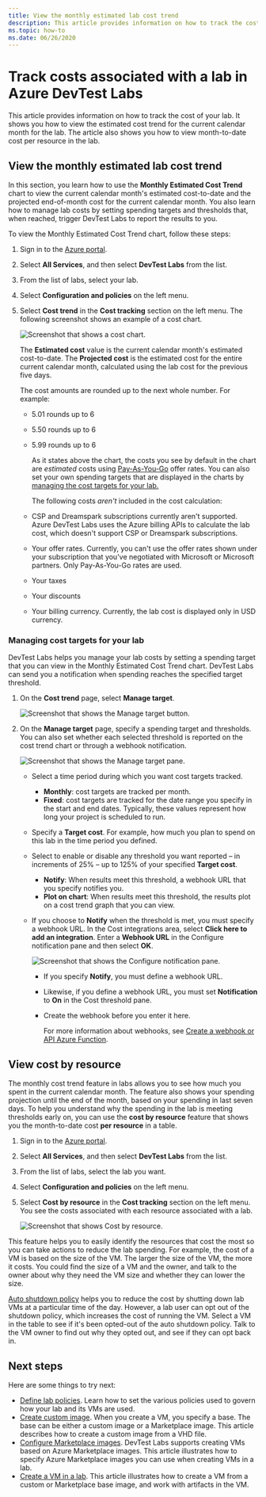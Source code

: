 ```yaml
---
title: View the monthly estimated lab cost trend
description: This article provides information on how to track the cost of your lab (monthly estimated cost trend chart) in Azure DevTest Labs.
ms.topic: how-to
ms.date: 06/26/2020
---
```


# Track costs associated with a lab in Azure DevTest Labs
This article provides information on how to track the cost of your lab. It shows you how to view the estimated cost trend for the current calendar month for the lab. The article also shows you how to view month-to-date cost per resource in the lab.

## View the monthly estimated lab cost trend 
In this section, you learn how to use the **Monthly Estimated Cost Trend** chart to view the current calendar month's estimated cost-to-date and the projected end-of-month cost for the current calendar month. You also learn how to manage lab costs by setting spending targets and thresholds that, when reached, trigger DevTest Labs to report the results to you.

To view the Monthly Estimated Cost Trend chart, follow these steps: 

1. Sign in to the [Azure portal](https://portal.azure.com).
2. Select **All Services**, and then select **DevTest Labs** from the list.
3. From the list of labs, select your lab.  
4. Select **Configuration and policies** on the left menu.  
4. Select **Cost trend** in the **Cost tracking** section on the left menu. The following screenshot shows an example of a cost chart. 
   
    ![Screenshot that shows a cost chart.](./media/devtest-lab-configure-cost-management/graph.png)

    The **Estimated cost** value is the current calendar month's estimated cost-to-date. The **Projected cost** is the estimated cost for the entire current calendar month, calculated using the lab cost for the previous five days.

    The cost amounts are rounded up to the next whole number. For example: 

   * 5.01 rounds up to 6 
   * 5.50 rounds up to 6
   * 5.99 rounds up to 6

     As it states above the chart, the costs you see by default in the chart are *estimated* costs using [Pay-As-You-Go](https://azure.microsoft.com/offers/ms-azr-0003p/) offer rates. You can also set your own spending targets that are displayed in the charts by [managing the cost targets for your lab.](#managing-cost-targets-for-your-lab)

     The following costs *aren't* included in the cost calculation:

   * CSP and Dreamspark subscriptions currently aren't supported. Azure DevTest Labs uses the Azure billing APIs to calculate the lab cost, which doesn't support CSP or Dreamspark subscriptions.
   * Your offer rates. Currently, you can't use the offer rates shown under your subscription that you've negotiated with Microsoft or Microsoft partners. Only Pay-As-You-Go rates are used.
   * Your taxes
   * Your discounts
   * Your billing currency. Currently, the lab cost is displayed only in USD currency.

### Managing cost targets for your lab
DevTest Labs helps you manage your lab costs by setting a spending target that you can view in the Monthly Estimated Cost Trend chart. DevTest Labs can send you a notification when spending reaches the specified target threshold. 

1. On the **Cost trend** page, select **Manage target**.

    ![Screenshot that shows the Manage target button.](./media/devtest-lab-configure-cost-management/cost-trend-manage-target.png)
2. On the **Manage target** page, specify a spending target and thresholds. You can also set whether each selected threshold is reported on the cost trend chart or through a webhook notification.

    ![Screenshot that shows the Manage target pane.](./media/devtest-lab-configure-cost-management/cost-trend-manage-target-pane.png)

   - Select a time period during which you want cost targets tracked.
      - **Monthly**: cost targets are tracked per month.
      - **Fixed**: cost targets are tracked for the date range you specify in the start and end dates. Typically, these values represent how long your project is scheduled to run.
   - Specify a **Target cost**. For example, how much you plan to spend on this lab in the time period you defined.
   - Select to enable or disable any threshold you want reported – in increments of 25% – up to 125% of your specified **Target cost**.
      - **Notify**: When results meet this threshold, a webhook URL that you specify notifies you.
      - **Plot on chart**: When results meet this threshold, the results plot on a cost trend graph that you can view.
   - If you choose to **Notify** when the threshold is met, you must specify a webhook URL. In the Cost integrations area, select **Click here to add an integration**. Enter a **Webhook URL** in the Configure notification pane and then select **OK**.

       ![Screenshot that shows the Configure notification pane.](./media/devtest-lab-configure-cost-management/configure-notification-new.png)

     - If you specify **Notify**, you must define a webhook URL.
     - Likewise, if you define a webhook URL, you must set **Notification** to **On** in the Cost threshold pane.
     - Create the webhook before you enter it here.  

       For more information about webhooks, see [Create a webhook or API Azure Function](../azure-functions/functions-bindings-http-webhook.md). 

## View cost by resource 
The monthly cost trend feature in labs allows you to see how much you spent in the current calendar month. The feature also shows your spending projection until the end of the month, based on your spending in last seven days. To help you understand why the spending in the lab is meeting thresholds early on, you can use the **cost by resource** feature that shows you the month-to-date cost **per resource** in a table.

1. Sign in to the [Azure portal](https://portal.azure.com).
2. Select **All Services**, and then select **DevTest Labs** from the list.
3. From the list of labs, select the lab you want.  
4. Select **Configuration and policies** on the left menu.
5. Select **Cost by resource** in the **Cost tracking** section on the left menu. You see the costs associated with each resource associated with a lab. 

    ![Screenshot that shows Cost by resource.](./media/devtest-lab-configure-cost-management/cost-by-resource.png)

This feature helps you to easily identify the resources that cost the most so you can take actions to reduce the lab spending. For example, the cost of a VM is based on the size of the VM. The larger the size of the VM, the more it costs. You could find the size of a VM and the owner, and talk to the owner about why they need the VM size and whether they can lower the size.

[Auto shutdown policy](devtest-lab-set-lab-policy.md?#set-auto-shutdown-policy) helps you to reduce the cost by shutting down lab VMs at a particular time of the day. However, a lab user can opt out of the shutdown policy, which increases the cost of running the VM. Select a VM in the table to see if it's been opted-out of the auto shutdown policy. Talk to the VM owner to find out why they opted out, and see if they can opt back in.
 
## Next steps
Here are some things to try next:

* [Define lab policies](devtest-lab-set-lab-policy.md). Learn how to set the various policies used to govern how your lab and its VMs are used. 
* [Create custom image](devtest-lab-create-template.md). When you create a VM, you specify a base. The base can be either a custom image or a Marketplace image. This article describes how to create a custom image from a VHD file.
* [Configure Marketplace images](devtest-lab-configure-marketplace-images.md). DevTest Labs supports creating VMs based on Azure Marketplace images. This article
  illustrates how to specify Azure Marketplace images you can use when creating VMs in a lab.
* [Create a VM in a lab](devtest-lab-add-vm.md). This article illustrates how to create a VM from a custom or Marketplace base image, and work with artifacts in the VM.
